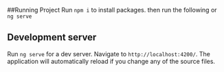 ##Running Project
Run `npm i` to install packages. then run the following or `ng serve`

## Development server

Run `ng serve` for a dev server. Navigate to `http://localhost:4200/`. The application will automatically reload if you change any of the source files.
